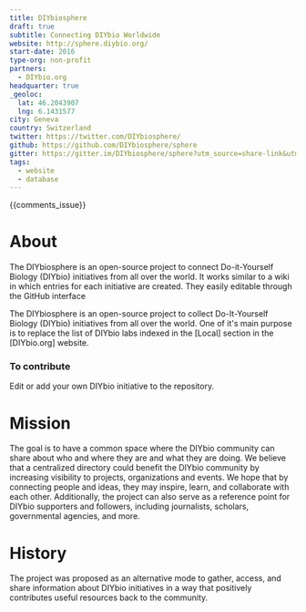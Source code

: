 ```yaml
---
title: DIYbiosphere
draft: true
subtitle: Connecting DIYbio Worldwide
website: http://sphere.diybio.org/
start-date: 2016
type-org: non-profit
partners:
  - DIYbio.org
headquarter: true
_geoloc:
  lat: 46.2043907
  lng: 6.1431577
city: Geneva
country: Switzerland
twitter: https://twitter.com/DIYbiosphere/
github: https://github.com/DIYbiosphere/sphere
gitter: https://gitter.im/DIYbiosphere/sphere?utm_source=share-link&utm_medium=link&utm_campaign=share-link
tags:
  - website
  - database
---
```


{{comments_issue}}

# About
The DIYbiosphere is an open-source project to connect Do-it-Yourself Biology (DIYbio) initiatives from all over the world. It works similar to a wiki in which entries for each initiative are created. They easily editable through the GitHub interface

The DIYbiosphere is an open-source project to collect Do-It-Yourself Biology (DIYbio) initiatives from all over the world. One of it's main purpose is to replace the list of DIYbio labs indexed in the [Local] section in the [DIYbio.org] website.

### To contribute
Edit or add your own DIYbio initiative to the repository.


# Mission
The goal is to have a common space where the DIYbio community can share about who and where they are and what they are doing. We believe that a centralized directory could benefit the DIYbio community by increasing visibility to projects, organizations and events. We hope that by connecting people and ideas, they may inspire, learn, and collaborate with each other. Additionally, the project can also serve as a reference point for DIYbio supporters and followers, including journalists, scholars, governmental agencies, and more.


# History
The project was proposed as an alternative mode to gather, access, and share information about DIYbio initiatives in a way that positively contributes useful resources back to the community.
